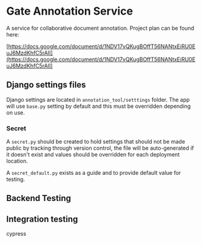 # Gate Annotation Service

A service for collaborative document annotation. Project plan can be found here:

[https://docs.google.com/document/d/1NDV17vQKugBOffT56NANtxEiRU0EuJ6MzdKhfC5rAII](https://docs.google.com/document/d/1NDV17vQKugBOffT56NANtxEiRU0EuJ6MzdKhfC5rAII)


## Django settings files

Django settings are located in `annotation_tool/setttings` folder. The app will use `base.py` setting by default
and this must be overridden depending on use.

### Secret

A `secret.py` should be created to hold settings that should not be made public by tracking through version
control, the file will be auto-generated if it doesn't exist and values should be overridden for each 
deployment location. 

A `secret_default.py` exists as a guide and to provide default value for testing. 


## Backend Testing

## Integration testing

cypress




